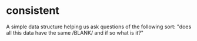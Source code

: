 # consistent

A simple data structure helping us ask questions of the following
sort: "does all this data have the same /BLANK/ and if so what is it?"
